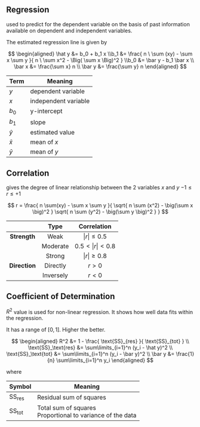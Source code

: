 ## Regression

used to predict for the dependent variable on the basis of past information available on dependent and independent variables.

The estimated regression line is given by

$$
\begin{aligned}
\hat y &= b_0 + b_1 x \\b_1 &= \frac{
	n \ \sum (xy) - \sum x \sum y
}{
	n \ \sum x^2 - \Big( \sum x \Big)^2
} \\b_0 &= \bar y - b_1 \bar x \\
\bar x &= \frac{\sum x} n \\
\bar y &= \frac{\sum y} n
\end{aligned}
$$

| Term     | Meaning              |
| -------- | -------------------- |
| $y$      | dependent variable   |
| $x$      | independent variable |
| $b_0$    | y-intercept          |
| $b_1$    | slope                |
| $\hat y$ | estimated value      |
| $\bar x$ | mean of $x$          |
| $\bar y$ | mean of $y$          |

## Correlation

gives the degree of linear relationship between the 2 variables $x$ and $y$
$-1 \le r \le +1$

$$
r = \frac{
	n \sum(xy) - \sum x \sum y
}{
	\sqrt{ n \sum (x^2) - \big(\sum x \big)^2 }
	\sqrt{ n \sum (y^2) - \big(\sum y \big)^2 }
}
$$

|     |   Type    |    Correlation    |
| :-------: | :-------: | :---------------: |
| **Strength**  |   Weak    |   $\| r \| \le 0.5$   |
|           | Moderate  | $0.5 < \| r \| < 0.8$ |
|           |  Strong   |   $\| r \| \ge 0.8$   |
| **Direction** | Directly  |      $r > 0$      |
|           | Inversely |      $r < 0$      |

## Coefficient of Determination

$R^2$ value is used for non-linear regression. It shows how well data fits within the regression.

It has a range of $[0, 1]$. Higher the better.

$$
\begin{aligned}
R^2 &= 1 - \frac{ \text{SS}_{res} }{ \text{SS}_{tot} } \\
\text{SS}_\text{res} &= \sum\limits_{i=1}^n (y_i - \hat y)^2 \\
\text{SS}_\text{tot} &= \sum\limits_{i=1}^n (y_i - \bar y)^2 \\
\bar y &= \frac{1}{n} \sum\limits_{i=1}^n y_i
\end{aligned}
$$

where

| Symbol                 | Meaning                                                      |
| ---------------------- | ------------------------------------------------------------ |
| $\text{SS}_\text{res}$ | Residual sum of squares                                      |
| $\text{SS}_\text{tot}$ | Total sum of squares<br />Proportional to variance of the data |

